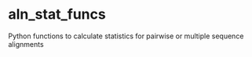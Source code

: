 # aln_stat_funcs
Python functions to calculate statistics for pairwise or multiple sequence alignments
